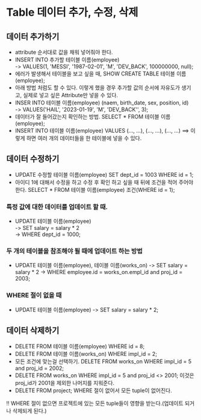 # Table 데이터 추가, 수정, 삭제

## 데이터 추가하기
- attribute 순서대로 값을 채워 넣어줘야 한다.
- INSERT INTO 추가할 테이블 이름(employee) </br>
  -> VALUES(1, 'MESSI', '1987-02-01', 'M', 'DEV_BACK', 100000000, null); 
- 에러가 발생해서 테이블을 보고 싶을 때, SHOW CREATE TABLE 테이블 이름(employee);
- 아래 방법 처럼도 할 수 있다. 이렇게 했을 경우 추가할 값의 순서에 자유도가 생기고, 실제로 넣고 싶은 Attribute만 넣을 수 있다.
- INSER INTO 테이블 이름(employee) (naem, birth_date, sex, position, id)</br>
  -> VALUES('HAIL', '2023-01-19', 'M', 'DEV_BACK'', 3); 
- 데이터가 잘 들어갔는지 확인하는 방법. SELECT * FROM 테이블 이름(employee);
- INSERT INTO 테이블 이름(employee) VALUES (..., ...), (..., ...), (..., ...) ==> 이렇게 하면 여러 개의 데이터들을 한 테이블에 넣을 수 있다.

## 데이터 수정하기
- UPDATE 수정할 테이블 이름(employee) SET dept_id = 1003 WHERE id = 1;
- 아이디 1에 대해서 수정을 하고 수정 후 확인 하고 싶을 때 뒤에 조건을 적어 주어야 한다. SELECT * FROM 테이블 이름(employee) 조건(WHERE id = 1); 
### 특정 값에 대한 데이터를 업데이트 할 때. 
- UPDATE 테이블 이름(employee) </br>
  -> SET salary = salary * 2 </br>
  -> WHERE dept_id = 1000; </br>
  
### 두 개의 테이블을 참조해야 될 때에 업데이트 하는 방법
- UPDATE 테이블 이름(employee), 테이블 이름(works_on)
  -> SET salary = salary * 2
  -> WHERE employee.id = works_on.empl_id and proj_id = 2003;

### WHERE 절이 없을 때
- UPDATE 테이블 이름(employee)
  -> SET salary = salary * 2;
  
## 데이터 삭제하기
- DELETE FROM 테이블 이름(employee) WHERE id = 8;
- DELETE FROM 테이블 이름(works_on) WHERE impl_id = 2;
- 모든 조건에 맞는걸 선택하기. DELETE FROM works_on WHERE impl_id = 5 and proj_id = 2002;
- DELETE FROM works_on WHERE impl_id = 5 and proj_id <> 2001; 이것은 proj_id가 2001을 제외한 나머지를 지워준다.
- DELETE FROM project; WHERE 절이 없어서 모든 tuple이 없어진다.

‼️  WHERE 절이 없으면 프로젝트에 있는 모든 tuple들이 영향을 받는다.(업데이트 되거나 삭제되게 된다.)































